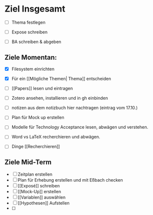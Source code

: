 # Ziel Insgesamt

- [ ] Thema festlegen

- [ ] Expose schreiben

- [ ] BA schreiben & abgeben

## Ziele Momentan: 

- [x] Filesystem einrichten
- [x] Für ein [[Mögliche Themen| Thema]] entscheiden
- [ ] [[Papers]] lesen und eintragen
- [ ] Zotero ansehen, installieren und in gh einbinden
- [ ] notizen aus dem notizbuch hier nachtragen (eintrag vom 17.10.)
- [ ] Plan für Mock up erstellen
- [ ] Modelle für Technology Acceptance lesen, abwägen und verstehen. 
- [ ] Word vs LaTeX recherchieren und abwägen.
- [ ] Dinge [[Recherchieren]]


## Ziele Mid-Term

- [ ] Zeitplan erstellen
- [ ] Plan für Erhebung erstellen und mit Eßbach checken
- [ ] [[Exposé]] schreiben
- [ ] [[Mock-Up]] erstellen
- [ ] [[Variablen]] auswählen
- [ ] [[Hypothesen]] Aufstellen
- [ ] 